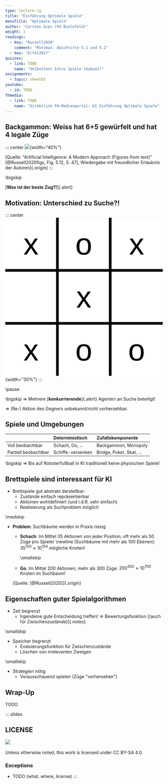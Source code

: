 ```yaml
---
type: lecture-cg
title: "Einführung Optimale Spiele"
menuTitle: "Optimale Spiele"
author: "Carsten Gips (FH Bielefeld)"
weight: 1
readings:
  - key: "Russell2020"
    comment: "Minimax: Abschnitte 5.1 und 5.2"
  - key: "Ertel2017"
quizzes:
  - link: TODO
    name: "Selbsttest Intro Spiele (Kahoot)"
assignments:
  - topic: sheet03
youtube:
  - id: TODO
fhmedia:
  - link: TODO
    name: "Direktlink FH-Medienportal: KI Einführung Optimale Spiele"
---
```



## Backgammon: Weiss hat 6+5 gewürfelt und hat 4 legale Züge

::: center
![](images/backgammon-position.png){width="40%"}

[Quelle: "Artificial Intelligence: A Modern Approach (Figures from text)" [@Russell2020figs, Fig. 5.12, S. 47], Wiedergabe mit freundlicher Erlaubnis der Autoren]{.origin}
:::

\bigskip

[**Was ist der beste Zug?!**]{.alert}


## Motivation: Unterschied zu Suche?!

::: center
![](images/tttEnd.png){width="30%"}
:::

\pause

\bigskip
=> Mehrere [**konkurrierende**]{.alert} Agenten an Suche beteiligt!

=> (Re-) Aktion des Gegners unbekannt/nicht vorhersehbar.


## Spiele und Umgebungen

|                      | Deterministisch   | Zufallskomponente        |
|:---------------------|:------------------|:-------------------------|
| Voll beobachtbar     | Schach, Go, ...   | Backgammon, Monopoly     |
| Partiell beobachtbar | Schiffe-versenken | Bridge, Poker, Skat, ... |


\bigskip
=> Bis auf Roboterfußball in KI traditionell keine physischen Spiele!


## Brettspiele sind interessant für KI

*   Brettspiele gut abstrakt darstellbar:
    *   Zustände einfach repräsentierbar
    *   Aktionen wohldefiniert (und i.d.R. sehr einfach)
    *   Realisierung als Suchproblem möglich

\medskip

*   **Problem**: Suchbäume werden in Praxis riesig

    *   **Schach**: Im Mittel 35 Aktionen von jeder Position; oft mehr als
        50 Züge pro Spieler \newline (Suchbäume mit mehr als 100 Ebenen):
        $35^{100} \approx 10^{154}$ mögliche Knoten!

        \smallskip

    *   **Go**: Im Mittel 200 Aktionen; mehr als 300 Züge:
        $200^{300} \approx 10^{700}$ Knoten im Suchbaum!

    [Quelle: [@Russell2020]]{.origin}


## Eigenschaften guter Spielalgorithmen

*   Zeit begrenzt
    *   Irgendeine gute Entscheidung treffen! => Bewertungsfunktion [(auch für Zwischenzustände)]{.notes}

\smallskip

*   Speicher begrenzt
    *   Evaluierungsfunktion für Zwischenzustände
    *   Löschen von irrelevanten Zweigen

\smallskip

*   Strategien nötig
    *   Vorausschauend spielen (Züge "vorhersehen")

## Wrap-Up

TODO







<!-- DO NOT REMOVE - THIS IS A LAST SLIDE TO INDICATE THE LICENSE AND POSSIBLE EXCEPTIONS (IMAGES, ...). -->
::: slides
## LICENSE
![](https://licensebuttons.net/l/by-sa/4.0/88x31.png)

Unless otherwise noted, this work is licensed under CC BY-SA 4.0.

### Exceptions
*   TODO (what, where, license)
:::
